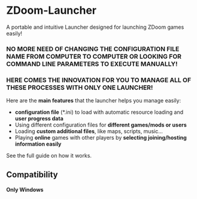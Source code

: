 # ZDoom-Launcher
A portable and intuitive Launcher designed for launching ZDoom games easily!

### NO MORE NEED OF CHANGING THE CONFIGURATION FILE NAME FROM COMPUTER TO COMPUTER OR LOOKING FOR COMMAND LINE PARAMETERS TO EXECUTE MANUALLY! 
### HERE COMES THE INNOVATION FOR YOU TO MANAGE ALL OF THESE PROCESSES WITH ONLY ONE LAUNCHER!
Here are the **main features** that the launcher helps you manage easily:
- **configuration file** (*.ini) to load with automatic resource loading and **user progress data**
- Using different configuration files for **different games/mods or users**
- Loading **custom additional files**, like maps, scripts, music...
- Playing **online** games with other players by **selecting joining/hosting information easily**

See the full guide on how it works.

## Compatibility
#### Only **Windows**
